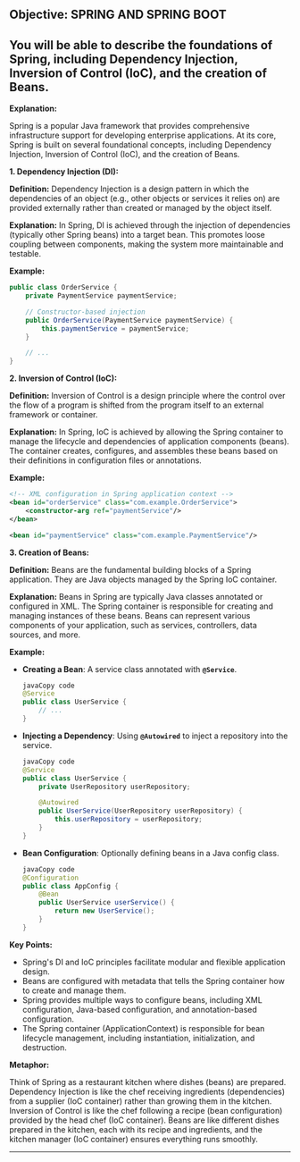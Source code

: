 ## **Objective: SPRING AND SPRING BOOT**

## You will be able to describe the foundations of Spring, including Dependency Injection, Inversion of Control (IoC), and the creation of Beans.

**Explanation:**

Spring is a popular Java framework that provides comprehensive infrastructure support for developing enterprise applications. At its core, Spring is built on several foundational concepts, including Dependency Injection, Inversion of Control (IoC), and the creation of Beans.

**1. Dependency Injection (DI):**

**Definition:** Dependency Injection is a design pattern in which the dependencies of an object (e.g., other objects or services it relies on) are provided externally rather than created or managed by the object itself.

**Explanation:** In Spring, DI is achieved through the injection of dependencies (typically other Spring beans) into a target bean. This promotes loose coupling between components, making the system more maintainable and testable.

**Example:**

```java
public class OrderService {
    private PaymentService paymentService;

    // Constructor-based injection
    public OrderService(PaymentService paymentService) {
        this.paymentService = paymentService;
    }

    // ...
}

```

**2. Inversion of Control (IoC):**

**Definition:** Inversion of Control is a design principle where the control over the flow of a program is shifted from the program itself to an external framework or container.

**Explanation:** In Spring, IoC is achieved by allowing the Spring container to manage the lifecycle and dependencies of application components (beans). The container creates, configures, and assembles these beans based on their definitions in configuration files or annotations.

**Example:**

```xml
<!-- XML configuration in Spring application context -->
<bean id="orderService" class="com.example.OrderService">
    <constructor-arg ref="paymentService"/>
</bean>

<bean id="paymentService" class="com.example.PaymentService"/>

```

**3. Creation of Beans:**

**Definition:** Beans are the fundamental building blocks of a Spring application. They are Java objects managed by the Spring IoC container.

**Explanation:** Beans in Spring are typically Java classes annotated or configured in XML. The Spring container is responsible for creating and managing instances of these beans. Beans can represent various components of your application, such as services, controllers, data sources, and more.

**Example:**

- **Creating a Bean**: A service class annotated with **`@Service`**.

    ```java
    javaCopy code
    @Service
    public class UserService {
        // ...
    }

    ```

- **Injecting a Dependency**: Using **`@Autowired`** to inject a repository into the service.

    ```java
    javaCopy code
    @Service
    public class UserService {
        private UserRepository userRepository;

        @Autowired
        public UserService(UserRepository userRepository) {
            this.userRepository = userRepository;
        }
    }

    ```

- **Bean Configuration**: Optionally defining beans in a Java config class.

    ```java
    javaCopy code
    @Configuration
    public class AppConfig {
        @Bean
        public UserService userService() {
            return new UserService();
        }
    }

    ```


**Key Points:**

- Spring's DI and IoC principles facilitate modular and flexible application design.
- Beans are configured with metadata that tells the Spring container how to create and manage them.
- Spring provides multiple ways to configure beans, including XML configuration, Java-based configuration, and annotation-based configuration.
- The Spring container (ApplicationContext) is responsible for bean lifecycle management, including instantiation, initialization, and destruction.

**Metaphor:**

Think of Spring as a restaurant kitchen where dishes (beans) are prepared. Dependency Injection is like the chef receiving ingredients (dependencies) from a supplier (IoC container) rather than growing them in the kitchen. Inversion of Control is like the chef following a recipe (bean configuration) provided by the head chef (IoC container). Beans are like different dishes prepared in the kitchen, each with its recipe and ingredients, and the kitchen manager (IoC container) ensures everything runs smoothly.

---
